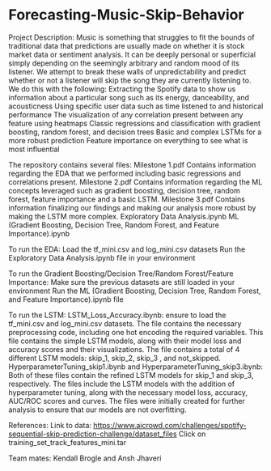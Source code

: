 # Forecasting-Music-Skip-Behavior

Project Description: Music is something that struggles to fit the bounds of traditional data that predictions are usually made on whether it is stock market data or sentiment analysis. It can be deeply personal or superficial simply depending on the seemingly arbitrary and random mood of its listener. We attempt to break these walls of unpredictability and predict whether or not a listener will skip the song they are currently listening to. We do this with the following: Extracting the Spotify data to show us information about a particular song such as its energy, danceability, and acousticness Using specific user data such as time listened to and historical performance The visualization of any correlation present between any feature using heatmaps Classic regressions and classification with gradient boosting, random forest, and decision trees Basic and complex LSTMs for a more robust prediction Feature importance on everything to see what is most influential

The repository contains several files: Milestone 1.pdf Contains information regarding the EDA that we performed including basic regressions and correlations present. Milestone 2.pdf Contains information regarding the ML concepts leveraged such as gradient boosting, decision tree, random forest, feature importance and a basic LSTM. Milestone 3.pdf Contains information finalizing our findings and making our analysis more robust by making the LSTM more complex. Exploratory Data Analysis.ipynb ML (Gradient Boosting, Decision Tree, Random Forest, and Feature Importance).ipynb

To run the EDA: Load the tf_mini.csv and log_mini.csv datasets Run the Exploratory Data Analysis.ipynb file in your environment

To run the Gradient Boosting/Decision Tree/Random Forest/Feature Importance: Make sure the previous datasets are still loaded in your environment Run the ML (Gradient Boosting, Decision Tree, Random Forest, and Feature Importance).ipynb file

To run the LSTM: LSTM_Loss_Accuracy.ibynb: ensure to load the tf_mini.csv and log_mini.csv datasets. The file contains the necessary preprocessing code, including one hot encoding the required variables. This file contains the simple LSTM models, along with their model loss and accuracy scores and their visualizations. The file contains a total of 4 different LSTM models: skip_1, skip_2, skip_3 , and not_skipped. HyperparameterTuning_skip1.ibynb and HyperparameterTuning_skip3.ibynb: Both of these files contain the refined LSTM models for skip_1 and skip_3, respectively. The files include the LSTM models with the addition of hyperparameter tuning, along with the necessary model loss, accuracy, AUC/ROC scores and curves. The files were initially created for further analysis to ensure that our models are not overfitting.

References: Link to data: https://www.aicrowd.com/challenges/spotify-sequential-skip-prediction-challenge/dataset_files Click on training_set_track_features_mini.tar

Team mates: Kendall Brogle and Ansh Jhaveri 

